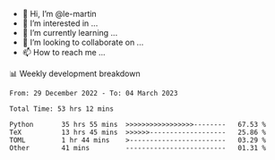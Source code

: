 - 👋 Hi, I’m @le-martin
- 👀 I’m interested in ...
- 🌱 I’m currently learning ...
- 💞️ I’m looking to collaborate on ...
- 📫 How to reach me ...

<!---
Tutorial for using WakaTime stats in GitHub profile: https://github.com/athul/waka-readme
-->

📊 Weekly development breakdown
<!--START_SECTION:waka-->

```text
From: 29 December 2022 - To: 04 March 2023

Total Time: 53 hrs 12 mins

Python       35 hrs 55 mins  >>>>>>>>>>>>>>>>>--------   67.53 %
TeX          13 hrs 45 mins  >>>>>>-------------------   25.86 %
TOML         1 hr 44 mins    >------------------------   03.29 %
Other        41 mins         -------------------------   01.31 %
```

<!--END_SECTION:waka-->

<!---
le-martin/le-martin is a ✨ special ✨ repository because its `README.md` (this file) appears on your GitHub profile.
You can click the Preview link to take a look at your changes.
--->
